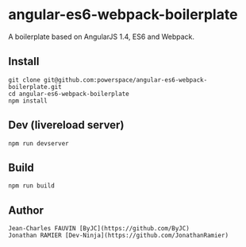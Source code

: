 # angular-es6-webpack-boilerplate
A boilerplate based on AngularJS 1.4, ES6 and Webpack.

## Install

```
git clone git@github.com:powerspace/angular-es6-webpack-boilerplate.git
cd angular-es6-webpack-boilerplate
npm install
```

## Dev (livereload server)

```
npm run devserver
```

## Build

```
npm run build
```

## Author

```
Jean-Charles FAUVIN [ByJC](https://github.com/ByJC)
Jonathan RAMIER [Dev-Ninja](https://github.com/JonathanRamier)
```
